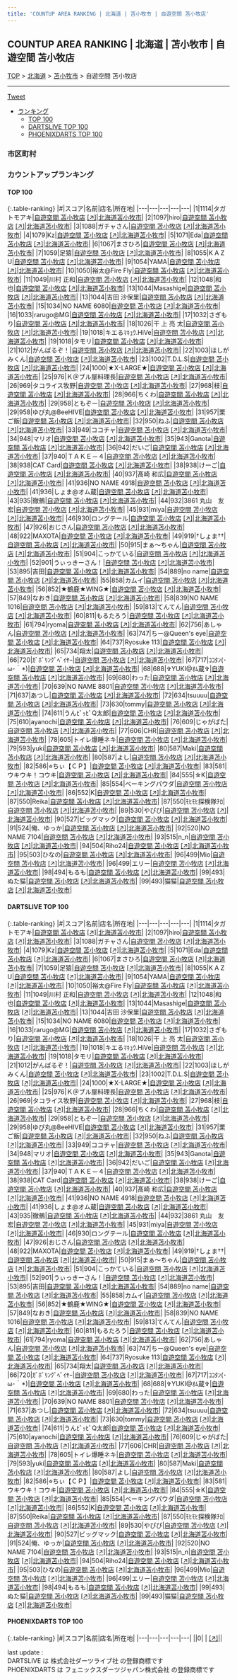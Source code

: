 ```yaml
---
title: 'COUNTUP AREA RANKING | 北海道 | 苫小牧市 | 自遊空間 苫小牧店'
---
```

## COUNTUP AREA RANKING | 北海道 | 苫小牧市 | 自遊空間 苫小牧店

[TOP](/darts/rank/) > [北海道](/darts/rank/北海道/) > [苫小牧市](/darts/rank/北海道/苫小牧市/) > 自遊空間 苫小牧店

___

<a href="https://twitter.com/share?ref_src=twsrc%5Etfw" data-text="COUNTUP AREA RANKING | 北海道苫小牧市自遊空間 苫小牧店" class="twitter-share-button" data-hashtags="DARTSLIVE,PHOENIXDARTS,darts,ダーツ" data-show-count="false">Tweet</a>

* [ランキング](#カウントアップランキング)
    * [TOP 100](#top-100)
    * [DARTSLIVE TOP 100](#dartslive-top-100)
    * [PHOENIXDARTS TOP 100](#phoenixdarts-top-100)

### 市区町村

<ul>

</ul>

### カウントアップランキング

#### TOP 100



{:.table-ranking}
|#|スコア|名前|店名|所在地|
|---|---|---|---|---|
|1|1114|<span class="rank-name-dl">タガトモアキ</span>|<a href="/darts/rank/shops/63d319dc2404821c58d385ea46352d8f.html">自遊空間 苫小牧店</a> <a href="https://search.dartslive.com/jp/shop/63d319dc2404821c58d385ea46352d8f">[↗]</a>|<a href="/darts/rank/北海道/苫小牧市">北海道苫小牧市</a>|
|2|1097|<span class="rank-name-dl">hiro</span>|<a href="/darts/rank/shops/63d319dc2404821c58d385ea46352d8f.html">自遊空間 苫小牧店</a> <a href="https://search.dartslive.com/jp/shop/63d319dc2404821c58d385ea46352d8f">[↗]</a>|<a href="/darts/rank/北海道/苫小牧市">北海道苫小牧市</a>|
|3|1088|<span class="rank-name-dl">ガチャさん</span>|<a href="/darts/rank/shops/63d319dc2404821c58d385ea46352d8f.html">自遊空間 苫小牧店</a> <a href="https://search.dartslive.com/jp/shop/63d319dc2404821c58d385ea46352d8f">[↗]</a>|<a href="/darts/rank/北海道/苫小牧市">北海道苫小牧市</a>|
|4|1079|<span class="rank-name-dl">Kz</span>|<a href="/darts/rank/shops/63d319dc2404821c58d385ea46352d8f.html">自遊空間 苫小牧店</a> <a href="https://search.dartslive.com/jp/shop/63d319dc2404821c58d385ea46352d8f">[↗]</a>|<a href="/darts/rank/北海道/苫小牧市">北海道苫小牧市</a>|
|5|1071|<span class="rank-name-dl">Eda</span>|<a href="/darts/rank/shops/63d319dc2404821c58d385ea46352d8f.html">自遊空間 苫小牧店</a> <a href="https://search.dartslive.com/jp/shop/63d319dc2404821c58d385ea46352d8f">[↗]</a>|<a href="/darts/rank/北海道/苫小牧市">北海道苫小牧市</a>|
|6|1067|<span class="rank-name-dl">まさひろ</span>|<a href="/darts/rank/shops/63d319dc2404821c58d385ea46352d8f.html">自遊空間 苫小牧店</a> <a href="https://search.dartslive.com/jp/shop/63d319dc2404821c58d385ea46352d8f">[↗]</a>|<a href="/darts/rank/北海道/苫小牧市">北海道苫小牧市</a>|
|7|1059|<span class="rank-name-dl">足猿</span>|<a href="/darts/rank/shops/63d319dc2404821c58d385ea46352d8f.html">自遊空間 苫小牧店</a> <a href="https://search.dartslive.com/jp/shop/63d319dc2404821c58d385ea46352d8f">[↗]</a>|<a href="/darts/rank/北海道/苫小牧市">北海道苫小牧市</a>|
|8|1055|<span class="rank-name-dl">K A Z U</span>|<a href="/darts/rank/shops/63d319dc2404821c58d385ea46352d8f.html">自遊空間 苫小牧店</a> <a href="https://search.dartslive.com/jp/shop/63d319dc2404821c58d385ea46352d8f">[↗]</a>|<a href="/darts/rank/北海道/苫小牧市">北海道苫小牧市</a>|
|9|1054|<span class="rank-name-dl">YAMA</span>|<a href="/darts/rank/shops/63d319dc2404821c58d385ea46352d8f.html">自遊空間 苫小牧店</a> <a href="https://search.dartslive.com/jp/shop/63d319dc2404821c58d385ea46352d8f">[↗]</a>|<a href="/darts/rank/北海道/苫小牧市">北海道苫小牧市</a>|
|10|1050|<span class="rank-name-dl">裕太@Fire Fly</span>|<a href="/darts/rank/shops/63d319dc2404821c58d385ea46352d8f.html">自遊空間 苫小牧店</a> <a href="https://search.dartslive.com/jp/shop/63d319dc2404821c58d385ea46352d8f">[↗]</a>|<a href="/darts/rank/北海道/苫小牧市">北海道苫小牧市</a>|
|11|1049|<span class="rank-name-dl">川村 正和</span>|<a href="/darts/rank/shops/63d319dc2404821c58d385ea46352d8f.html">自遊空間 苫小牧店</a> <a href="https://search.dartslive.com/jp/shop/63d319dc2404821c58d385ea46352d8f">[↗]</a>|<a href="/darts/rank/北海道/苫小牧市">北海道苫小牧市</a>|
|12|1048|<span class="rank-name-dl">和也</span>|<a href="/darts/rank/shops/63d319dc2404821c58d385ea46352d8f.html">自遊空間 苫小牧店</a> <a href="https://search.dartslive.com/jp/shop/63d319dc2404821c58d385ea46352d8f">[↗]</a>|<a href="/darts/rank/北海道/苫小牧市">北海道苫小牧市</a>|
|13|1044|<span class="rank-name-dl">Masashige</span>|<a href="/darts/rank/shops/63d319dc2404821c58d385ea46352d8f.html">自遊空間 苫小牧店</a> <a href="https://search.dartslive.com/jp/shop/63d319dc2404821c58d385ea46352d8f">[↗]</a>|<a href="/darts/rank/北海道/苫小牧市">北海道苫小牧市</a>|
|13|1044|<span class="rank-name-dl">吉田 沙保里</span>|<a href="/darts/rank/shops/63d319dc2404821c58d385ea46352d8f.html">自遊空間 苫小牧店</a> <a href="https://search.dartslive.com/jp/shop/63d319dc2404821c58d385ea46352d8f">[↗]</a>|<a href="/darts/rank/北海道/苫小牧市">北海道苫小牧市</a>|
|15|1034|<span class="rank-name-dl">NO NAME 6080</span>|<a href="/darts/rank/shops/63d319dc2404821c58d385ea46352d8f.html">自遊空間 苫小牧店</a> <a href="https://search.dartslive.com/jp/shop/63d319dc2404821c58d385ea46352d8f">[↗]</a>|<a href="/darts/rank/北海道/苫小牧市">北海道苫小牧市</a>|
|16|1033|<span class="rank-name-dl">rarugo@MG</span>|<a href="/darts/rank/shops/63d319dc2404821c58d385ea46352d8f.html">自遊空間 苫小牧店</a> <a href="https://search.dartslive.com/jp/shop/63d319dc2404821c58d385ea46352d8f">[↗]</a>|<a href="/darts/rank/北海道/苫小牧市">北海道苫小牧市</a>|
|17|1032|<span class="rank-name-dl">さぎもり</span>|<a href="/darts/rank/shops/63d319dc2404821c58d385ea46352d8f.html">自遊空間 苫小牧店</a> <a href="https://search.dartslive.com/jp/shop/63d319dc2404821c58d385ea46352d8f">[↗]</a>|<a href="/darts/rank/北海道/苫小牧市">北海道苫小牧市</a>|
|18|1026|<span class="rank-name-dl">干 上 亮 太</span>|<a href="/darts/rank/shops/63d319dc2404821c58d385ea46352d8f.html">自遊空間 苫小牧店</a> <a href="https://search.dartslive.com/jp/shop/63d319dc2404821c58d385ea46352d8f">[↗]</a>|<a href="/darts/rank/北海道/苫小牧市">北海道苫小牧市</a>|
|19|1018|<span class="rank-name-dl">キエるﾏｷｭｳ.HiVe</span>|<a href="/darts/rank/shops/63d319dc2404821c58d385ea46352d8f.html">自遊空間 苫小牧店</a> <a href="https://search.dartslive.com/jp/shop/63d319dc2404821c58d385ea46352d8f">[↗]</a>|<a href="/darts/rank/北海道/苫小牧市">北海道苫小牧市</a>|
|19|1018|<span class="rank-name-dl">タモリ</span>|<a href="/darts/rank/shops/63d319dc2404821c58d385ea46352d8f.html">自遊空間 苫小牧店</a> <a href="https://search.dartslive.com/jp/shop/63d319dc2404821c58d385ea46352d8f">[↗]</a>|<a href="/darts/rank/北海道/苫小牧市">北海道苫小牧市</a>|
|21|1012|<span class="rank-name-dl">がんばるぞ！</span>|<a href="/darts/rank/shops/63d319dc2404821c58d385ea46352d8f.html">自遊空間 苫小牧店</a> <a href="https://search.dartslive.com/jp/shop/63d319dc2404821c58d385ea46352d8f">[↗]</a>|<a href="/darts/rank/北海道/苫小牧市">北海道苫小牧市</a>|
|22|1003|<span class="rank-name-dl">ほしがみくん</span>|<a href="/darts/rank/shops/63d319dc2404821c58d385ea46352d8f.html">自遊空間 苫小牧店</a> <a href="https://search.dartslive.com/jp/shop/63d319dc2404821c58d385ea46352d8f">[↗]</a>|<a href="/darts/rank/北海道/苫小牧市">北海道苫小牧市</a>|
|23|1002|<span class="rank-name-dl">T.D.L.S</span>|<a href="/darts/rank/shops/63d319dc2404821c58d385ea46352d8f.html">自遊空間 苫小牧店</a> <a href="https://search.dartslive.com/jp/shop/63d319dc2404821c58d385ea46352d8f">[↗]</a>|<a href="/darts/rank/北海道/苫小牧市">北海道苫小牧市</a>|
|24|1000|<span class="rank-name-dl">★X-LARGE★</span>|<a href="/darts/rank/shops/63d319dc2404821c58d385ea46352d8f.html">自遊空間 苫小牧店</a> <a href="https://search.dartslive.com/jp/shop/63d319dc2404821c58d385ea46352d8f">[↗]</a>|<a href="/darts/rank/北海道/苫小牧市">北海道苫小牧市</a>|
|25|976|<span class="rank-name-dl">Ｋ＠ブル屋料理長</span>|<a href="/darts/rank/shops/63d319dc2404821c58d385ea46352d8f.html">自遊空間 苫小牧店</a> <a href="https://search.dartslive.com/jp/shop/63d319dc2404821c58d385ea46352d8f">[↗]</a>|<a href="/darts/rank/北海道/苫小牧市">北海道苫小牧市</a>|
|26|969|<span class="rank-name-dl">タコライス牧野</span>|<a href="/darts/rank/shops/63d319dc2404821c58d385ea46352d8f.html">自遊空間 苫小牧店</a> <a href="https://search.dartslive.com/jp/shop/63d319dc2404821c58d385ea46352d8f">[↗]</a>|<a href="/darts/rank/北海道/苫小牧市">北海道苫小牧市</a>|
|27|968|<span class="rank-name-dl">枝</span>|<a href="/darts/rank/shops/63d319dc2404821c58d385ea46352d8f.html">自遊空間 苫小牧店</a> <a href="https://search.dartslive.com/jp/shop/63d319dc2404821c58d385ea46352d8f">[↗]</a>|<a href="/darts/rank/北海道/苫小牧市">北海道苫小牧市</a>|
|28|966|<span class="rank-name-dl">ちくわ</span>|<a href="/darts/rank/shops/63d319dc2404821c58d385ea46352d8f.html">自遊空間 苫小牧店</a> <a href="https://search.dartslive.com/jp/shop/63d319dc2404821c58d385ea46352d8f">[↗]</a>|<a href="/darts/rank/北海道/苫小牧市">北海道苫小牧市</a>|
|29|958|<span class="rank-name-dl">ともぞー</span>|<a href="/darts/rank/shops/63d319dc2404821c58d385ea46352d8f.html">自遊空間 苫小牧店</a> <a href="https://search.dartslive.com/jp/shop/63d319dc2404821c58d385ea46352d8f">[↗]</a>|<a href="/darts/rank/北海道/苫小牧市">北海道苫小牧市</a>|
|29|958|<span class="rank-name-dl">ゆぴ丸@BeeHIVE</span>|<a href="/darts/rank/shops/63d319dc2404821c58d385ea46352d8f.html">自遊空間 苫小牧店</a> <a href="https://search.dartslive.com/jp/shop/63d319dc2404821c58d385ea46352d8f">[↗]</a>|<a href="/darts/rank/北海道/苫小牧市">北海道苫小牧市</a>|
|31|957|<span class="rank-name-dl">栗ご飯</span>|<a href="/darts/rank/shops/63d319dc2404821c58d385ea46352d8f.html">自遊空間 苫小牧店</a> <a href="https://search.dartslive.com/jp/shop/63d319dc2404821c58d385ea46352d8f">[↗]</a>|<a href="/darts/rank/北海道/苫小牧市">北海道苫小牧市</a>|
|32|950|<span class="rank-name-dl">ねふ</span>|<a href="/darts/rank/shops/63d319dc2404821c58d385ea46352d8f.html">自遊空間 苫小牧店</a> <a href="https://search.dartslive.com/jp/shop/63d319dc2404821c58d385ea46352d8f">[↗]</a>|<a href="/darts/rank/北海道/苫小牧市">北海道苫小牧市</a>|
|33|949|<span class="rank-name-dl">ココチャ</span>|<a href="/darts/rank/shops/63d319dc2404821c58d385ea46352d8f.html">自遊空間 苫小牧店</a> <a href="https://search.dartslive.com/jp/shop/63d319dc2404821c58d385ea46352d8f">[↗]</a>|<a href="/darts/rank/北海道/苫小牧市">北海道苫小牧市</a>|
|34|948|<span class="rank-name-dl">マリオ</span>|<a href="/darts/rank/shops/63d319dc2404821c58d385ea46352d8f.html">自遊空間 苫小牧店</a> <a href="https://search.dartslive.com/jp/shop/63d319dc2404821c58d385ea46352d8f">[↗]</a>|<a href="/darts/rank/北海道/苫小牧市">北海道苫小牧市</a>|
|35|943|<span class="rank-name-dl">Ganota</span>|<a href="/darts/rank/shops/63d319dc2404821c58d385ea46352d8f.html">自遊空間 苫小牧店</a> <a href="https://search.dartslive.com/jp/shop/63d319dc2404821c58d385ea46352d8f">[↗]</a>|<a href="/darts/rank/北海道/苫小牧市">北海道苫小牧市</a>|
|36|942|<span class="rank-name-dl">だいご</span>|<a href="/darts/rank/shops/63d319dc2404821c58d385ea46352d8f.html">自遊空間 苫小牧店</a> <a href="https://search.dartslive.com/jp/shop/63d319dc2404821c58d385ea46352d8f">[↗]</a>|<a href="/darts/rank/北海道/苫小牧市">北海道苫小牧市</a>|
|37|940|<span class="rank-name-dl">ＴＡＫＥ－４</span>|<a href="/darts/rank/shops/63d319dc2404821c58d385ea46352d8f.html">自遊空間 苫小牧店</a> <a href="https://search.dartslive.com/jp/shop/63d319dc2404821c58d385ea46352d8f">[↗]</a>|<a href="/darts/rank/北海道/苫小牧市">北海道苫小牧市</a>|
|38|938|<span class="rank-name-dl">CAT Card</span>|<a href="/darts/rank/shops/63d319dc2404821c58d385ea46352d8f.html">自遊空間 苫小牧店</a> <a href="https://search.dartslive.com/jp/shop/63d319dc2404821c58d385ea46352d8f">[↗]</a>|<a href="/darts/rank/北海道/苫小牧市">北海道苫小牧市</a>|
|38|938|<span class="rank-name-dl">けーご</span>|<a href="/darts/rank/shops/63d319dc2404821c58d385ea46352d8f.html">自遊空間 苫小牧店</a> <a href="https://search.dartslive.com/jp/shop/63d319dc2404821c58d385ea46352d8f">[↗]</a>|<a href="/darts/rank/北海道/苫小牧市">北海道苫小牧市</a>|
|40|937|<span class="rank-name-dl">髙崎 和広</span>|<a href="/darts/rank/shops/63d319dc2404821c58d385ea46352d8f.html">自遊空間 苫小牧店</a> <a href="https://search.dartslive.com/jp/shop/63d319dc2404821c58d385ea46352d8f">[↗]</a>|<a href="/darts/rank/北海道/苫小牧市">北海道苫小牧市</a>|
|41|936|<span class="rank-name-dl">NO NAME 4918</span>|<a href="/darts/rank/shops/63d319dc2404821c58d385ea46352d8f.html">自遊空間 苫小牧店</a> <a href="https://search.dartslive.com/jp/shop/63d319dc2404821c58d385ea46352d8f">[↗]</a>|<a href="/darts/rank/北海道/苫小牧市">北海道苫小牧市</a>|
|41|936|<span class="rank-name-dl">しょま@オム蔵</span>|<a href="/darts/rank/shops/63d319dc2404821c58d385ea46352d8f.html">自遊空間 苫小牧店</a> <a href="https://search.dartslive.com/jp/shop/63d319dc2404821c58d385ea46352d8f">[↗]</a>|<a href="/darts/rank/北海道/苫小牧市">北海道苫小牧市</a>|
|43|935|<span class="rank-name-dl">徹鵺</span>|<a href="/darts/rank/shops/63d319dc2404821c58d385ea46352d8f.html">自遊空間 苫小牧店</a> <a href="https://search.dartslive.com/jp/shop/63d319dc2404821c58d385ea46352d8f">[↗]</a>|<a href="/darts/rank/北海道/苫小牧市">北海道苫小牧市</a>|
|44|932|<span class="rank-name-dl">3861 丸山　友宏</span>|<a href="/darts/rank/shops/63d319dc2404821c58d385ea46352d8f.html">自遊空間 苫小牧店</a> <a href="https://search.dartslive.com/jp/shop/63d319dc2404821c58d385ea46352d8f">[↗]</a>|<a href="/darts/rank/北海道/苫小牧市">北海道苫小牧市</a>|
|45|931|<span class="rank-name-dl">miya</span>|<a href="/darts/rank/shops/63d319dc2404821c58d385ea46352d8f.html">自遊空間 苫小牧店</a> <a href="https://search.dartslive.com/jp/shop/63d319dc2404821c58d385ea46352d8f">[↗]</a>|<a href="/darts/rank/北海道/苫小牧市">北海道苫小牧市</a>|
|46|930|<span class="rank-name-dl">ロングテール</span>|<a href="/darts/rank/shops/63d319dc2404821c58d385ea46352d8f.html">自遊空間 苫小牧店</a> <a href="https://search.dartslive.com/jp/shop/63d319dc2404821c58d385ea46352d8f">[↗]</a>|<a href="/darts/rank/北海道/苫小牧市">北海道苫小牧市</a>|
|47|926|<span class="rank-name-dl">おじさん</span>|<a href="/darts/rank/shops/63d319dc2404821c58d385ea46352d8f.html">自遊空間 苫小牧店</a> <a href="https://search.dartslive.com/jp/shop/63d319dc2404821c58d385ea46352d8f">[↗]</a>|<a href="/darts/rank/北海道/苫小牧市">北海道苫小牧市</a>|
|48|922|<span class="rank-name-dl">MAXOTA</span>|<a href="/darts/rank/shops/63d319dc2404821c58d385ea46352d8f.html">自遊空間 苫小牧店</a> <a href="https://search.dartslive.com/jp/shop/63d319dc2404821c58d385ea46352d8f">[↗]</a>|<a href="/darts/rank/北海道/苫小牧市">北海道苫小牧市</a>|
|49|919|<span class="rank-name-dl">†しょま††</span>|<a href="/darts/rank/shops/63d319dc2404821c58d385ea46352d8f.html">自遊空間 苫小牧店</a> <a href="https://search.dartslive.com/jp/shop/63d319dc2404821c58d385ea46352d8f">[↗]</a>|<a href="/darts/rank/北海道/苫小牧市">北海道苫小牧市</a>|
|50|915|<span class="rank-name-dl">まぁ〜ちゃん</span>|<a href="/darts/rank/shops/63d319dc2404821c58d385ea46352d8f.html">自遊空間 苫小牧店</a> <a href="https://search.dartslive.com/jp/shop/63d319dc2404821c58d385ea46352d8f">[↗]</a>|<a href="/darts/rank/北海道/苫小牧市">北海道苫小牧市</a>|
|51|904|<span class="rank-name-dl">こっかている</span>|<a href="/darts/rank/shops/63d319dc2404821c58d385ea46352d8f.html">自遊空間 苫小牧店</a> <a href="https://search.dartslive.com/jp/shop/63d319dc2404821c58d385ea46352d8f">[↗]</a>|<a href="/darts/rank/北海道/苫小牧市">北海道苫小牧市</a>|
|52|901|<span class="rank-name-dl">うぃっきーさん！</span>|<a href="/darts/rank/shops/63d319dc2404821c58d385ea46352d8f.html">自遊空間 苫小牧店</a> <a href="https://search.dartslive.com/jp/shop/63d319dc2404821c58d385ea46352d8f">[↗]</a>|<a href="/darts/rank/北海道/苫小牧市">北海道苫小牧市</a>|
|53|895|<span class="rank-name-dl">吉田</span>|<a href="/darts/rank/shops/63d319dc2404821c58d385ea46352d8f.html">自遊空間 苫小牧店</a> <a href="https://search.dartslive.com/jp/shop/63d319dc2404821c58d385ea46352d8f">[↗]</a>|<a href="/darts/rank/北海道/苫小牧市">北海道苫小牧市</a>|
|54|889|<span class="rank-name-dl">no name</span>|<a href="/darts/rank/shops/63d319dc2404821c58d385ea46352d8f.html">自遊空間 苫小牧店</a> <a href="https://search.dartslive.com/jp/shop/63d319dc2404821c58d385ea46352d8f">[↗]</a>|<a href="/darts/rank/北海道/苫小牧市">北海道苫小牧市</a>|
|55|858|<span class="rank-name-dl">カムイ</span>|<a href="/darts/rank/shops/63d319dc2404821c58d385ea46352d8f.html">自遊空間 苫小牧店</a> <a href="https://search.dartslive.com/jp/shop/63d319dc2404821c58d385ea46352d8f">[↗]</a>|<a href="/darts/rank/北海道/苫小牧市">北海道苫小牧市</a>|
|56|852|<span class="rank-name-dl">★鶴鹿★WING★</span>|<a href="/darts/rank/shops/63d319dc2404821c58d385ea46352d8f.html">自遊空間 苫小牧店</a> <a href="https://search.dartslive.com/jp/shop/63d319dc2404821c58d385ea46352d8f">[↗]</a>|<a href="/darts/rank/北海道/苫小牧市">北海道苫小牧市</a>|
|57|849|<span class="rank-name-dl">なおき</span>|<a href="/darts/rank/shops/63d319dc2404821c58d385ea46352d8f.html">自遊空間 苫小牧店</a> <a href="https://search.dartslive.com/jp/shop/63d319dc2404821c58d385ea46352d8f">[↗]</a>|<a href="/darts/rank/北海道/苫小牧市">北海道苫小牧市</a>|
|58|839|<span class="rank-name-dl">NO NAME 1016</span>|<a href="/darts/rank/shops/63d319dc2404821c58d385ea46352d8f.html">自遊空間 苫小牧店</a> <a href="https://search.dartslive.com/jp/shop/63d319dc2404821c58d385ea46352d8f">[↗]</a>|<a href="/darts/rank/北海道/苫小牧市">北海道苫小牧市</a>|
|59|813|<span class="rank-name-dl">てんてん</span>|<a href="/darts/rank/shops/63d319dc2404821c58d385ea46352d8f.html">自遊空間 苫小牧店</a> <a href="https://search.dartslive.com/jp/shop/63d319dc2404821c58d385ea46352d8f">[↗]</a>|<a href="/darts/rank/北海道/苫小牧市">北海道苫小牧市</a>|
|60|811|<span class="rank-name-dl">もるたろう</span>|<a href="/darts/rank/shops/63d319dc2404821c58d385ea46352d8f.html">自遊空間 苫小牧店</a> <a href="https://search.dartslive.com/jp/shop/63d319dc2404821c58d385ea46352d8f">[↗]</a>|<a href="/darts/rank/北海道/苫小牧市">北海道苫小牧市</a>|
|61|794|<span class="rank-name-dl">ryoma</span>|<a href="/darts/rank/shops/63d319dc2404821c58d385ea46352d8f.html">自遊空間 苫小牧店</a> <a href="https://search.dartslive.com/jp/shop/63d319dc2404821c58d385ea46352d8f">[↗]</a>|<a href="/darts/rank/北海道/苫小牧市">北海道苫小牧市</a>|
|62|756|<span class="rank-name-dl">あしゃん</span>|<a href="/darts/rank/shops/63d319dc2404821c58d385ea46352d8f.html">自遊空間 苫小牧店</a> <a href="https://search.dartslive.com/jp/shop/63d319dc2404821c58d385ea46352d8f">[↗]</a>|<a href="/darts/rank/北海道/苫小牧市">北海道苫小牧市</a>|
|63|747|<span class="rank-name-dl">ちー@Queen&#x27;s eye</span>|<a href="/darts/rank/shops/63d319dc2404821c58d385ea46352d8f.html">自遊空間 苫小牧店</a> <a href="https://search.dartslive.com/jp/shop/63d319dc2404821c58d385ea46352d8f">[↗]</a>|<a href="/darts/rank/北海道/苫小牧市">北海道苫小牧市</a>|
|64|737|<span class="rank-name-dl">Ryosuke 113</span>|<a href="/darts/rank/shops/63d319dc2404821c58d385ea46352d8f.html">自遊空間 苫小牧店</a> <a href="https://search.dartslive.com/jp/shop/63d319dc2404821c58d385ea46352d8f">[↗]</a>|<a href="/darts/rank/北海道/苫小牧市">北海道苫小牧市</a>|
|65|734|<span class="rank-name-dl">翔太</span>|<a href="/darts/rank/shops/63d319dc2404821c58d385ea46352d8f.html">自遊空間 苫小牧店</a> <a href="https://search.dartslive.com/jp/shop/63d319dc2404821c58d385ea46352d8f">[↗]</a>|<a href="/darts/rank/北海道/苫小牧市">北海道苫小牧市</a>|
|66|720|<span class="rank-name-dl">ｶﾞﾎﾞﾘﾝｸﾞﾍﾞｲﾔｰ</span>|<a href="/darts/rank/shops/63d319dc2404821c58d385ea46352d8f.html">自遊空間 苫小牧店</a> <a href="https://search.dartslive.com/jp/shop/63d319dc2404821c58d385ea46352d8f">[↗]</a>|<a href="/darts/rank/北海道/苫小牧市">北海道苫小牧市</a>|
|67|717|<span class="rank-name-dl">ｺｺﾀﾝ(･ω･｀*)</span>|<a href="/darts/rank/shops/63d319dc2404821c58d385ea46352d8f.html">自遊空間 苫小牧店</a> <a href="https://search.dartslive.com/jp/shop/63d319dc2404821c58d385ea46352d8f">[↗]</a>|<a href="/darts/rank/北海道/苫小牧市">北海道苫小牧市</a>|
|68|688|<span class="rank-name-dl">✞YUKI@ｵﾑ蔵✞</span>|<a href="/darts/rank/shops/63d319dc2404821c58d385ea46352d8f.html">自遊空間 苫小牧店</a> <a href="https://search.dartslive.com/jp/shop/63d319dc2404821c58d385ea46352d8f">[↗]</a>|<a href="/darts/rank/北海道/苫小牧市">北海道苫小牧市</a>|
|69|680|<span class="rank-name-dl">わった</span>|<a href="/darts/rank/shops/63d319dc2404821c58d385ea46352d8f.html">自遊空間 苫小牧店</a> <a href="https://search.dartslive.com/jp/shop/63d319dc2404821c58d385ea46352d8f">[↗]</a>|<a href="/darts/rank/北海道/苫小牧市">北海道苫小牧市</a>|
|70|639|<span class="rank-name-dl">NO NAME 8801</span>|<a href="/darts/rank/shops/63d319dc2404821c58d385ea46352d8f.html">自遊空間 苫小牧店</a> <a href="https://search.dartslive.com/jp/shop/63d319dc2404821c58d385ea46352d8f">[↗]</a>|<a href="/darts/rank/北海道/苫小牧市">北海道苫小牧市</a>|
|71|637|<span class="rank-name-dl">あつし</span>|<a href="/darts/rank/shops/63d319dc2404821c58d385ea46352d8f.html">自遊空間 苫小牧店</a> <a href="https://search.dartslive.com/jp/shop/63d319dc2404821c58d385ea46352d8f">[↗]</a>|<a href="/darts/rank/北海道/苫小牧市">北海道苫小牧市</a>|
|72|634|<span class="rank-name-dl">tsuuuu</span>|<a href="/darts/rank/shops/63d319dc2404821c58d385ea46352d8f.html">自遊空間 苫小牧店</a> <a href="https://search.dartslive.com/jp/shop/63d319dc2404821c58d385ea46352d8f">[↗]</a>|<a href="/darts/rank/北海道/苫小牧市">北海道苫小牧市</a>|
|73|630|<span class="rank-name-dl">tommy</span>|<a href="/darts/rank/shops/63d319dc2404821c58d385ea46352d8f.html">自遊空間 苫小牧店</a> <a href="https://search.dartslive.com/jp/shop/63d319dc2404821c58d385ea46352d8f">[↗]</a>|<a href="/darts/rank/北海道/苫小牧市">北海道苫小牧市</a>|
|74|611|<span class="rank-name-dl">うんﾋﾟｯﾋﾟQ太郎</span>|<a href="/darts/rank/shops/63d319dc2404821c58d385ea46352d8f.html">自遊空間 苫小牧店</a> <a href="https://search.dartslive.com/jp/shop/63d319dc2404821c58d385ea46352d8f">[↗]</a>|<a href="/darts/rank/北海道/苫小牧市">北海道苫小牧市</a>|
|75|610|<span class="rank-name-dl">ayanochi</span>|<a href="/darts/rank/shops/63d319dc2404821c58d385ea46352d8f.html">自遊空間 苫小牧店</a> <a href="https://search.dartslive.com/jp/shop/63d319dc2404821c58d385ea46352d8f">[↗]</a>|<a href="/darts/rank/北海道/苫小牧市">北海道苫小牧市</a>|
|76|609|<span class="rank-name-dl">じゃがばた</span>|<a href="/darts/rank/shops/63d319dc2404821c58d385ea46352d8f.html">自遊空間 苫小牧店</a> <a href="https://search.dartslive.com/jp/shop/63d319dc2404821c58d385ea46352d8f">[↗]</a>|<a href="/darts/rank/北海道/苫小牧市">北海道苫小牧市</a>|
|77|606|<span class="rank-name-dl">CHR</span>|<a href="/darts/rank/shops/63d319dc2404821c58d385ea46352d8f.html">自遊空間 苫小牧店</a> <a href="https://search.dartslive.com/jp/shop/63d319dc2404821c58d385ea46352d8f">[↗]</a>|<a href="/darts/rank/北海道/苫小牧市">北海道苫小牧市</a>|
|78|605|<span class="rank-name-dl">トイレ爆睡ネキ</span>|<a href="/darts/rank/shops/63d319dc2404821c58d385ea46352d8f.html">自遊空間 苫小牧店</a> <a href="https://search.dartslive.com/jp/shop/63d319dc2404821c58d385ea46352d8f">[↗]</a>|<a href="/darts/rank/北海道/苫小牧市">北海道苫小牧市</a>|
|79|593|<span class="rank-name-dl">yuki</span>|<a href="/darts/rank/shops/63d319dc2404821c58d385ea46352d8f.html">自遊空間 苫小牧店</a> <a href="https://search.dartslive.com/jp/shop/63d319dc2404821c58d385ea46352d8f">[↗]</a>|<a href="/darts/rank/北海道/苫小牧市">北海道苫小牧市</a>|
|80|587|<span class="rank-name-dl">Maki</span>|<a href="/darts/rank/shops/63d319dc2404821c58d385ea46352d8f.html">自遊空間 苫小牧店</a> <a href="https://search.dartslive.com/jp/shop/63d319dc2404821c58d385ea46352d8f">[↗]</a>|<a href="/darts/rank/北海道/苫小牧市">北海道苫小牧市</a>|
|80|587|<span class="rank-name-dl">よし</span>|<a href="/darts/rank/shops/63d319dc2404821c58d385ea46352d8f.html">自遊空間 苫小牧店</a> <a href="https://search.dartslive.com/jp/shop/63d319dc2404821c58d385ea46352d8f">[↗]</a>|<a href="/darts/rank/北海道/苫小牧市">北海道苫小牧市</a>|
|82|586|<span class="rank-name-dl">⭐︎ちぃ【ＣＰ】</span>|<a href="/darts/rank/shops/63d319dc2404821c58d385ea46352d8f.html">自遊空間 苫小牧店</a> <a href="https://search.dartslive.com/jp/shop/63d319dc2404821c58d385ea46352d8f">[↗]</a>|<a href="/darts/rank/北海道/苫小牧市">北海道苫小牧市</a>|
|83|581|<span class="rank-name-dl">ウキウキ！コウキ</span>|<a href="/darts/rank/shops/63d319dc2404821c58d385ea46352d8f.html">自遊空間 苫小牧店</a> <a href="https://search.dartslive.com/jp/shop/63d319dc2404821c58d385ea46352d8f">[↗]</a>|<a href="/darts/rank/北海道/苫小牧市">北海道苫小牧市</a>|
|84|555|<span class="rank-name-dl">☆K</span>|<a href="/darts/rank/shops/63d319dc2404821c58d385ea46352d8f.html">自遊空間 苫小牧店</a> <a href="https://search.dartslive.com/jp/shop/63d319dc2404821c58d385ea46352d8f">[↗]</a>|<a href="/darts/rank/北海道/苫小牧市">北海道苫小牧市</a>|
|85|554|<span class="rank-name-dl">べーキングパウダ</span>|<a href="/darts/rank/shops/63d319dc2404821c58d385ea46352d8f.html">自遊空間 苫小牧店</a> <a href="https://search.dartslive.com/jp/shop/63d319dc2404821c58d385ea46352d8f">[↗]</a>|<a href="/darts/rank/北海道/苫小牧市">北海道苫小牧市</a>|
|86|552|<span class="rank-name-dl">K</span>|<a href="/darts/rank/shops/63d319dc2404821c58d385ea46352d8f.html">自遊空間 苫小牧店</a> <a href="https://search.dartslive.com/jp/shop/63d319dc2404821c58d385ea46352d8f">[↗]</a>|<a href="/darts/rank/北海道/苫小牧市">北海道苫小牧市</a>|
|87|550|<span class="rank-name-dl">Reika</span>|<a href="/darts/rank/shops/63d319dc2404821c58d385ea46352d8f.html">自遊空間 苫小牧店</a> <a href="https://search.dartslive.com/jp/shop/63d319dc2404821c58d385ea46352d8f">[↗]</a>|<a href="/darts/rank/北海道/苫小牧市">北海道苫小牧市</a>|
|87|550|<span class="rank-name-dl">ﾓﾋﾓﾋ探検隊ﾁﾛ</span>|<a href="/darts/rank/shops/63d319dc2404821c58d385ea46352d8f.html">自遊空間 苫小牧店</a> <a href="https://search.dartslive.com/jp/shop/63d319dc2404821c58d385ea46352d8f">[↗]</a>|<a href="/darts/rank/北海道/苫小牧市">北海道苫小牧市</a>|
|89|530|<span class="rank-name-dl">やぴぴ</span>|<a href="/darts/rank/shops/63d319dc2404821c58d385ea46352d8f.html">自遊空間 苫小牧店</a> <a href="https://search.dartslive.com/jp/shop/63d319dc2404821c58d385ea46352d8f">[↗]</a>|<a href="/darts/rank/北海道/苫小牧市">北海道苫小牧市</a>|
|90|527|<span class="rank-name-dl">ビッグマック</span>|<a href="/darts/rank/shops/63d319dc2404821c58d385ea46352d8f.html">自遊空間 苫小牧店</a> <a href="https://search.dartslive.com/jp/shop/63d319dc2404821c58d385ea46352d8f">[↗]</a>|<a href="/darts/rank/北海道/苫小牧市">北海道苫小牧市</a>|
|91|524|<span class="rank-name-dl">俺、ゆっか</span>|<a href="/darts/rank/shops/63d319dc2404821c58d385ea46352d8f.html">自遊空間 苫小牧店</a> <a href="https://search.dartslive.com/jp/shop/63d319dc2404821c58d385ea46352d8f">[↗]</a>|<a href="/darts/rank/北海道/苫小牧市">北海道苫小牧市</a>|
|92|520|<span class="rank-name-dl">NO NAME 7104</span>|<a href="/darts/rank/shops/63d319dc2404821c58d385ea46352d8f.html">自遊空間 苫小牧店</a> <a href="https://search.dartslive.com/jp/shop/63d319dc2404821c58d385ea46352d8f">[↗]</a>|<a href="/darts/rank/北海道/苫小牧市">北海道苫小牧市</a>|
|93|515|<span class="rank-name-dl">n_n</span>|<a href="/darts/rank/shops/63d319dc2404821c58d385ea46352d8f.html">自遊空間 苫小牧店</a> <a href="https://search.dartslive.com/jp/shop/63d319dc2404821c58d385ea46352d8f">[↗]</a>|<a href="/darts/rank/北海道/苫小牧市">北海道苫小牧市</a>|
|94|504|<span class="rank-name-dl">Riho24</span>|<a href="/darts/rank/shops/63d319dc2404821c58d385ea46352d8f.html">自遊空間 苫小牧店</a> <a href="https://search.dartslive.com/jp/shop/63d319dc2404821c58d385ea46352d8f">[↗]</a>|<a href="/darts/rank/北海道/苫小牧市">北海道苫小牧市</a>|
|95|503|<span class="rank-name-dl">ひなの</span>|<a href="/darts/rank/shops/63d319dc2404821c58d385ea46352d8f.html">自遊空間 苫小牧店</a> <a href="https://search.dartslive.com/jp/shop/63d319dc2404821c58d385ea46352d8f">[↗]</a>|<a href="/darts/rank/北海道/苫小牧市">北海道苫小牧市</a>|
|96|499|<span class="rank-name-dl">Mio</span>|<a href="/darts/rank/shops/63d319dc2404821c58d385ea46352d8f.html">自遊空間 苫小牧店</a> <a href="https://search.dartslive.com/jp/shop/63d319dc2404821c58d385ea46352d8f">[↗]</a>|<a href="/darts/rank/北海道/苫小牧市">北海道苫小牧市</a>|
|96|499|<span class="rank-name-dl">エリー</span>|<a href="/darts/rank/shops/63d319dc2404821c58d385ea46352d8f.html">自遊空間 苫小牧店</a> <a href="https://search.dartslive.com/jp/shop/63d319dc2404821c58d385ea46352d8f">[↗]</a>|<a href="/darts/rank/北海道/苫小牧市">北海道苫小牧市</a>|
|98|494|<span class="rank-name-dl">もるも</span>|<a href="/darts/rank/shops/63d319dc2404821c58d385ea46352d8f.html">自遊空間 苫小牧店</a> <a href="https://search.dartslive.com/jp/shop/63d319dc2404821c58d385ea46352d8f">[↗]</a>|<a href="/darts/rank/北海道/苫小牧市">北海道苫小牧市</a>|
|99|493|<span class="rank-name-dl">ぬた猫</span>|<a href="/darts/rank/shops/63d319dc2404821c58d385ea46352d8f.html">自遊空間 苫小牧店</a> <a href="https://search.dartslive.com/jp/shop/63d319dc2404821c58d385ea46352d8f">[↗]</a>|<a href="/darts/rank/北海道/苫小牧市">北海道苫小牧市</a>|
|99|493|<span class="rank-name-dl">猫猫</span>|<a href="/darts/rank/shops/63d319dc2404821c58d385ea46352d8f.html">自遊空間 苫小牧店</a> <a href="https://search.dartslive.com/jp/shop/63d319dc2404821c58d385ea46352d8f">[↗]</a>|<a href="/darts/rank/北海道/苫小牧市">北海道苫小牧市</a>|


#### DARTSLIVE TOP 100



{:.table-ranking}
|#|スコア|名前|店名|所在地|
|---|---|---|---|---|
|1|1114|<span class="rank-name-dl">タガトモアキ</span>|<a href="/darts/rank/shops/63d319dc2404821c58d385ea46352d8f.html">自遊空間 苫小牧店</a> <a href="https://search.dartslive.com/jp/shop/63d319dc2404821c58d385ea46352d8f">[↗]</a>|<a href="/darts/rank/北海道/苫小牧市">北海道苫小牧市</a>|
|2|1097|<span class="rank-name-dl">hiro</span>|<a href="/darts/rank/shops/63d319dc2404821c58d385ea46352d8f.html">自遊空間 苫小牧店</a> <a href="https://search.dartslive.com/jp/shop/63d319dc2404821c58d385ea46352d8f">[↗]</a>|<a href="/darts/rank/北海道/苫小牧市">北海道苫小牧市</a>|
|3|1088|<span class="rank-name-dl">ガチャさん</span>|<a href="/darts/rank/shops/63d319dc2404821c58d385ea46352d8f.html">自遊空間 苫小牧店</a> <a href="https://search.dartslive.com/jp/shop/63d319dc2404821c58d385ea46352d8f">[↗]</a>|<a href="/darts/rank/北海道/苫小牧市">北海道苫小牧市</a>|
|4|1079|<span class="rank-name-dl">Kz</span>|<a href="/darts/rank/shops/63d319dc2404821c58d385ea46352d8f.html">自遊空間 苫小牧店</a> <a href="https://search.dartslive.com/jp/shop/63d319dc2404821c58d385ea46352d8f">[↗]</a>|<a href="/darts/rank/北海道/苫小牧市">北海道苫小牧市</a>|
|5|1071|<span class="rank-name-dl">Eda</span>|<a href="/darts/rank/shops/63d319dc2404821c58d385ea46352d8f.html">自遊空間 苫小牧店</a> <a href="https://search.dartslive.com/jp/shop/63d319dc2404821c58d385ea46352d8f">[↗]</a>|<a href="/darts/rank/北海道/苫小牧市">北海道苫小牧市</a>|
|6|1067|<span class="rank-name-dl">まさひろ</span>|<a href="/darts/rank/shops/63d319dc2404821c58d385ea46352d8f.html">自遊空間 苫小牧店</a> <a href="https://search.dartslive.com/jp/shop/63d319dc2404821c58d385ea46352d8f">[↗]</a>|<a href="/darts/rank/北海道/苫小牧市">北海道苫小牧市</a>|
|7|1059|<span class="rank-name-dl">足猿</span>|<a href="/darts/rank/shops/63d319dc2404821c58d385ea46352d8f.html">自遊空間 苫小牧店</a> <a href="https://search.dartslive.com/jp/shop/63d319dc2404821c58d385ea46352d8f">[↗]</a>|<a href="/darts/rank/北海道/苫小牧市">北海道苫小牧市</a>|
|8|1055|<span class="rank-name-dl">K A Z U</span>|<a href="/darts/rank/shops/63d319dc2404821c58d385ea46352d8f.html">自遊空間 苫小牧店</a> <a href="https://search.dartslive.com/jp/shop/63d319dc2404821c58d385ea46352d8f">[↗]</a>|<a href="/darts/rank/北海道/苫小牧市">北海道苫小牧市</a>|
|9|1054|<span class="rank-name-dl">YAMA</span>|<a href="/darts/rank/shops/63d319dc2404821c58d385ea46352d8f.html">自遊空間 苫小牧店</a> <a href="https://search.dartslive.com/jp/shop/63d319dc2404821c58d385ea46352d8f">[↗]</a>|<a href="/darts/rank/北海道/苫小牧市">北海道苫小牧市</a>|
|10|1050|<span class="rank-name-dl">裕太@Fire Fly</span>|<a href="/darts/rank/shops/63d319dc2404821c58d385ea46352d8f.html">自遊空間 苫小牧店</a> <a href="https://search.dartslive.com/jp/shop/63d319dc2404821c58d385ea46352d8f">[↗]</a>|<a href="/darts/rank/北海道/苫小牧市">北海道苫小牧市</a>|
|11|1049|<span class="rank-name-dl">川村 正和</span>|<a href="/darts/rank/shops/63d319dc2404821c58d385ea46352d8f.html">自遊空間 苫小牧店</a> <a href="https://search.dartslive.com/jp/shop/63d319dc2404821c58d385ea46352d8f">[↗]</a>|<a href="/darts/rank/北海道/苫小牧市">北海道苫小牧市</a>|
|12|1048|<span class="rank-name-dl">和也</span>|<a href="/darts/rank/shops/63d319dc2404821c58d385ea46352d8f.html">自遊空間 苫小牧店</a> <a href="https://search.dartslive.com/jp/shop/63d319dc2404821c58d385ea46352d8f">[↗]</a>|<a href="/darts/rank/北海道/苫小牧市">北海道苫小牧市</a>|
|13|1044|<span class="rank-name-dl">Masashige</span>|<a href="/darts/rank/shops/63d319dc2404821c58d385ea46352d8f.html">自遊空間 苫小牧店</a> <a href="https://search.dartslive.com/jp/shop/63d319dc2404821c58d385ea46352d8f">[↗]</a>|<a href="/darts/rank/北海道/苫小牧市">北海道苫小牧市</a>|
|13|1044|<span class="rank-name-dl">吉田 沙保里</span>|<a href="/darts/rank/shops/63d319dc2404821c58d385ea46352d8f.html">自遊空間 苫小牧店</a> <a href="https://search.dartslive.com/jp/shop/63d319dc2404821c58d385ea46352d8f">[↗]</a>|<a href="/darts/rank/北海道/苫小牧市">北海道苫小牧市</a>|
|15|1034|<span class="rank-name-dl">NO NAME 6080</span>|<a href="/darts/rank/shops/63d319dc2404821c58d385ea46352d8f.html">自遊空間 苫小牧店</a> <a href="https://search.dartslive.com/jp/shop/63d319dc2404821c58d385ea46352d8f">[↗]</a>|<a href="/darts/rank/北海道/苫小牧市">北海道苫小牧市</a>|
|16|1033|<span class="rank-name-dl">rarugo@MG</span>|<a href="/darts/rank/shops/63d319dc2404821c58d385ea46352d8f.html">自遊空間 苫小牧店</a> <a href="https://search.dartslive.com/jp/shop/63d319dc2404821c58d385ea46352d8f">[↗]</a>|<a href="/darts/rank/北海道/苫小牧市">北海道苫小牧市</a>|
|17|1032|<span class="rank-name-dl">さぎもり</span>|<a href="/darts/rank/shops/63d319dc2404821c58d385ea46352d8f.html">自遊空間 苫小牧店</a> <a href="https://search.dartslive.com/jp/shop/63d319dc2404821c58d385ea46352d8f">[↗]</a>|<a href="/darts/rank/北海道/苫小牧市">北海道苫小牧市</a>|
|18|1026|<span class="rank-name-dl">干 上 亮 太</span>|<a href="/darts/rank/shops/63d319dc2404821c58d385ea46352d8f.html">自遊空間 苫小牧店</a> <a href="https://search.dartslive.com/jp/shop/63d319dc2404821c58d385ea46352d8f">[↗]</a>|<a href="/darts/rank/北海道/苫小牧市">北海道苫小牧市</a>|
|19|1018|<span class="rank-name-dl">キエるﾏｷｭｳ.HiVe</span>|<a href="/darts/rank/shops/63d319dc2404821c58d385ea46352d8f.html">自遊空間 苫小牧店</a> <a href="https://search.dartslive.com/jp/shop/63d319dc2404821c58d385ea46352d8f">[↗]</a>|<a href="/darts/rank/北海道/苫小牧市">北海道苫小牧市</a>|
|19|1018|<span class="rank-name-dl">タモリ</span>|<a href="/darts/rank/shops/63d319dc2404821c58d385ea46352d8f.html">自遊空間 苫小牧店</a> <a href="https://search.dartslive.com/jp/shop/63d319dc2404821c58d385ea46352d8f">[↗]</a>|<a href="/darts/rank/北海道/苫小牧市">北海道苫小牧市</a>|
|21|1012|<span class="rank-name-dl">がんばるぞ！</span>|<a href="/darts/rank/shops/63d319dc2404821c58d385ea46352d8f.html">自遊空間 苫小牧店</a> <a href="https://search.dartslive.com/jp/shop/63d319dc2404821c58d385ea46352d8f">[↗]</a>|<a href="/darts/rank/北海道/苫小牧市">北海道苫小牧市</a>|
|22|1003|<span class="rank-name-dl">ほしがみくん</span>|<a href="/darts/rank/shops/63d319dc2404821c58d385ea46352d8f.html">自遊空間 苫小牧店</a> <a href="https://search.dartslive.com/jp/shop/63d319dc2404821c58d385ea46352d8f">[↗]</a>|<a href="/darts/rank/北海道/苫小牧市">北海道苫小牧市</a>|
|23|1002|<span class="rank-name-dl">T.D.L.S</span>|<a href="/darts/rank/shops/63d319dc2404821c58d385ea46352d8f.html">自遊空間 苫小牧店</a> <a href="https://search.dartslive.com/jp/shop/63d319dc2404821c58d385ea46352d8f">[↗]</a>|<a href="/darts/rank/北海道/苫小牧市">北海道苫小牧市</a>|
|24|1000|<span class="rank-name-dl">★X-LARGE★</span>|<a href="/darts/rank/shops/63d319dc2404821c58d385ea46352d8f.html">自遊空間 苫小牧店</a> <a href="https://search.dartslive.com/jp/shop/63d319dc2404821c58d385ea46352d8f">[↗]</a>|<a href="/darts/rank/北海道/苫小牧市">北海道苫小牧市</a>|
|25|976|<span class="rank-name-dl">Ｋ＠ブル屋料理長</span>|<a href="/darts/rank/shops/63d319dc2404821c58d385ea46352d8f.html">自遊空間 苫小牧店</a> <a href="https://search.dartslive.com/jp/shop/63d319dc2404821c58d385ea46352d8f">[↗]</a>|<a href="/darts/rank/北海道/苫小牧市">北海道苫小牧市</a>|
|26|969|<span class="rank-name-dl">タコライス牧野</span>|<a href="/darts/rank/shops/63d319dc2404821c58d385ea46352d8f.html">自遊空間 苫小牧店</a> <a href="https://search.dartslive.com/jp/shop/63d319dc2404821c58d385ea46352d8f">[↗]</a>|<a href="/darts/rank/北海道/苫小牧市">北海道苫小牧市</a>|
|27|968|<span class="rank-name-dl">枝</span>|<a href="/darts/rank/shops/63d319dc2404821c58d385ea46352d8f.html">自遊空間 苫小牧店</a> <a href="https://search.dartslive.com/jp/shop/63d319dc2404821c58d385ea46352d8f">[↗]</a>|<a href="/darts/rank/北海道/苫小牧市">北海道苫小牧市</a>|
|28|966|<span class="rank-name-dl">ちくわ</span>|<a href="/darts/rank/shops/63d319dc2404821c58d385ea46352d8f.html">自遊空間 苫小牧店</a> <a href="https://search.dartslive.com/jp/shop/63d319dc2404821c58d385ea46352d8f">[↗]</a>|<a href="/darts/rank/北海道/苫小牧市">北海道苫小牧市</a>|
|29|958|<span class="rank-name-dl">ともぞー</span>|<a href="/darts/rank/shops/63d319dc2404821c58d385ea46352d8f.html">自遊空間 苫小牧店</a> <a href="https://search.dartslive.com/jp/shop/63d319dc2404821c58d385ea46352d8f">[↗]</a>|<a href="/darts/rank/北海道/苫小牧市">北海道苫小牧市</a>|
|29|958|<span class="rank-name-dl">ゆぴ丸@BeeHIVE</span>|<a href="/darts/rank/shops/63d319dc2404821c58d385ea46352d8f.html">自遊空間 苫小牧店</a> <a href="https://search.dartslive.com/jp/shop/63d319dc2404821c58d385ea46352d8f">[↗]</a>|<a href="/darts/rank/北海道/苫小牧市">北海道苫小牧市</a>|
|31|957|<span class="rank-name-dl">栗ご飯</span>|<a href="/darts/rank/shops/63d319dc2404821c58d385ea46352d8f.html">自遊空間 苫小牧店</a> <a href="https://search.dartslive.com/jp/shop/63d319dc2404821c58d385ea46352d8f">[↗]</a>|<a href="/darts/rank/北海道/苫小牧市">北海道苫小牧市</a>|
|32|950|<span class="rank-name-dl">ねふ</span>|<a href="/darts/rank/shops/63d319dc2404821c58d385ea46352d8f.html">自遊空間 苫小牧店</a> <a href="https://search.dartslive.com/jp/shop/63d319dc2404821c58d385ea46352d8f">[↗]</a>|<a href="/darts/rank/北海道/苫小牧市">北海道苫小牧市</a>|
|33|949|<span class="rank-name-dl">ココチャ</span>|<a href="/darts/rank/shops/63d319dc2404821c58d385ea46352d8f.html">自遊空間 苫小牧店</a> <a href="https://search.dartslive.com/jp/shop/63d319dc2404821c58d385ea46352d8f">[↗]</a>|<a href="/darts/rank/北海道/苫小牧市">北海道苫小牧市</a>|
|34|948|<span class="rank-name-dl">マリオ</span>|<a href="/darts/rank/shops/63d319dc2404821c58d385ea46352d8f.html">自遊空間 苫小牧店</a> <a href="https://search.dartslive.com/jp/shop/63d319dc2404821c58d385ea46352d8f">[↗]</a>|<a href="/darts/rank/北海道/苫小牧市">北海道苫小牧市</a>|
|35|943|<span class="rank-name-dl">Ganota</span>|<a href="/darts/rank/shops/63d319dc2404821c58d385ea46352d8f.html">自遊空間 苫小牧店</a> <a href="https://search.dartslive.com/jp/shop/63d319dc2404821c58d385ea46352d8f">[↗]</a>|<a href="/darts/rank/北海道/苫小牧市">北海道苫小牧市</a>|
|36|942|<span class="rank-name-dl">だいご</span>|<a href="/darts/rank/shops/63d319dc2404821c58d385ea46352d8f.html">自遊空間 苫小牧店</a> <a href="https://search.dartslive.com/jp/shop/63d319dc2404821c58d385ea46352d8f">[↗]</a>|<a href="/darts/rank/北海道/苫小牧市">北海道苫小牧市</a>|
|37|940|<span class="rank-name-dl">ＴＡＫＥ－４</span>|<a href="/darts/rank/shops/63d319dc2404821c58d385ea46352d8f.html">自遊空間 苫小牧店</a> <a href="https://search.dartslive.com/jp/shop/63d319dc2404821c58d385ea46352d8f">[↗]</a>|<a href="/darts/rank/北海道/苫小牧市">北海道苫小牧市</a>|
|38|938|<span class="rank-name-dl">CAT Card</span>|<a href="/darts/rank/shops/63d319dc2404821c58d385ea46352d8f.html">自遊空間 苫小牧店</a> <a href="https://search.dartslive.com/jp/shop/63d319dc2404821c58d385ea46352d8f">[↗]</a>|<a href="/darts/rank/北海道/苫小牧市">北海道苫小牧市</a>|
|38|938|<span class="rank-name-dl">けーご</span>|<a href="/darts/rank/shops/63d319dc2404821c58d385ea46352d8f.html">自遊空間 苫小牧店</a> <a href="https://search.dartslive.com/jp/shop/63d319dc2404821c58d385ea46352d8f">[↗]</a>|<a href="/darts/rank/北海道/苫小牧市">北海道苫小牧市</a>|
|40|937|<span class="rank-name-dl">髙崎 和広</span>|<a href="/darts/rank/shops/63d319dc2404821c58d385ea46352d8f.html">自遊空間 苫小牧店</a> <a href="https://search.dartslive.com/jp/shop/63d319dc2404821c58d385ea46352d8f">[↗]</a>|<a href="/darts/rank/北海道/苫小牧市">北海道苫小牧市</a>|
|41|936|<span class="rank-name-dl">NO NAME 4918</span>|<a href="/darts/rank/shops/63d319dc2404821c58d385ea46352d8f.html">自遊空間 苫小牧店</a> <a href="https://search.dartslive.com/jp/shop/63d319dc2404821c58d385ea46352d8f">[↗]</a>|<a href="/darts/rank/北海道/苫小牧市">北海道苫小牧市</a>|
|41|936|<span class="rank-name-dl">しょま@オム蔵</span>|<a href="/darts/rank/shops/63d319dc2404821c58d385ea46352d8f.html">自遊空間 苫小牧店</a> <a href="https://search.dartslive.com/jp/shop/63d319dc2404821c58d385ea46352d8f">[↗]</a>|<a href="/darts/rank/北海道/苫小牧市">北海道苫小牧市</a>|
|43|935|<span class="rank-name-dl">徹鵺</span>|<a href="/darts/rank/shops/63d319dc2404821c58d385ea46352d8f.html">自遊空間 苫小牧店</a> <a href="https://search.dartslive.com/jp/shop/63d319dc2404821c58d385ea46352d8f">[↗]</a>|<a href="/darts/rank/北海道/苫小牧市">北海道苫小牧市</a>|
|44|932|<span class="rank-name-dl">3861 丸山　友宏</span>|<a href="/darts/rank/shops/63d319dc2404821c58d385ea46352d8f.html">自遊空間 苫小牧店</a> <a href="https://search.dartslive.com/jp/shop/63d319dc2404821c58d385ea46352d8f">[↗]</a>|<a href="/darts/rank/北海道/苫小牧市">北海道苫小牧市</a>|
|45|931|<span class="rank-name-dl">miya</span>|<a href="/darts/rank/shops/63d319dc2404821c58d385ea46352d8f.html">自遊空間 苫小牧店</a> <a href="https://search.dartslive.com/jp/shop/63d319dc2404821c58d385ea46352d8f">[↗]</a>|<a href="/darts/rank/北海道/苫小牧市">北海道苫小牧市</a>|
|46|930|<span class="rank-name-dl">ロングテール</span>|<a href="/darts/rank/shops/63d319dc2404821c58d385ea46352d8f.html">自遊空間 苫小牧店</a> <a href="https://search.dartslive.com/jp/shop/63d319dc2404821c58d385ea46352d8f">[↗]</a>|<a href="/darts/rank/北海道/苫小牧市">北海道苫小牧市</a>|
|47|926|<span class="rank-name-dl">おじさん</span>|<a href="/darts/rank/shops/63d319dc2404821c58d385ea46352d8f.html">自遊空間 苫小牧店</a> <a href="https://search.dartslive.com/jp/shop/63d319dc2404821c58d385ea46352d8f">[↗]</a>|<a href="/darts/rank/北海道/苫小牧市">北海道苫小牧市</a>|
|48|922|<span class="rank-name-dl">MAXOTA</span>|<a href="/darts/rank/shops/63d319dc2404821c58d385ea46352d8f.html">自遊空間 苫小牧店</a> <a href="https://search.dartslive.com/jp/shop/63d319dc2404821c58d385ea46352d8f">[↗]</a>|<a href="/darts/rank/北海道/苫小牧市">北海道苫小牧市</a>|
|49|919|<span class="rank-name-dl">†しょま††</span>|<a href="/darts/rank/shops/63d319dc2404821c58d385ea46352d8f.html">自遊空間 苫小牧店</a> <a href="https://search.dartslive.com/jp/shop/63d319dc2404821c58d385ea46352d8f">[↗]</a>|<a href="/darts/rank/北海道/苫小牧市">北海道苫小牧市</a>|
|50|915|<span class="rank-name-dl">まぁ〜ちゃん</span>|<a href="/darts/rank/shops/63d319dc2404821c58d385ea46352d8f.html">自遊空間 苫小牧店</a> <a href="https://search.dartslive.com/jp/shop/63d319dc2404821c58d385ea46352d8f">[↗]</a>|<a href="/darts/rank/北海道/苫小牧市">北海道苫小牧市</a>|
|51|904|<span class="rank-name-dl">こっかている</span>|<a href="/darts/rank/shops/63d319dc2404821c58d385ea46352d8f.html">自遊空間 苫小牧店</a> <a href="https://search.dartslive.com/jp/shop/63d319dc2404821c58d385ea46352d8f">[↗]</a>|<a href="/darts/rank/北海道/苫小牧市">北海道苫小牧市</a>|
|52|901|<span class="rank-name-dl">うぃっきーさん！</span>|<a href="/darts/rank/shops/63d319dc2404821c58d385ea46352d8f.html">自遊空間 苫小牧店</a> <a href="https://search.dartslive.com/jp/shop/63d319dc2404821c58d385ea46352d8f">[↗]</a>|<a href="/darts/rank/北海道/苫小牧市">北海道苫小牧市</a>|
|53|895|<span class="rank-name-dl">吉田</span>|<a href="/darts/rank/shops/63d319dc2404821c58d385ea46352d8f.html">自遊空間 苫小牧店</a> <a href="https://search.dartslive.com/jp/shop/63d319dc2404821c58d385ea46352d8f">[↗]</a>|<a href="/darts/rank/北海道/苫小牧市">北海道苫小牧市</a>|
|54|889|<span class="rank-name-dl">no name</span>|<a href="/darts/rank/shops/63d319dc2404821c58d385ea46352d8f.html">自遊空間 苫小牧店</a> <a href="https://search.dartslive.com/jp/shop/63d319dc2404821c58d385ea46352d8f">[↗]</a>|<a href="/darts/rank/北海道/苫小牧市">北海道苫小牧市</a>|
|55|858|<span class="rank-name-dl">カムイ</span>|<a href="/darts/rank/shops/63d319dc2404821c58d385ea46352d8f.html">自遊空間 苫小牧店</a> <a href="https://search.dartslive.com/jp/shop/63d319dc2404821c58d385ea46352d8f">[↗]</a>|<a href="/darts/rank/北海道/苫小牧市">北海道苫小牧市</a>|
|56|852|<span class="rank-name-dl">★鶴鹿★WING★</span>|<a href="/darts/rank/shops/63d319dc2404821c58d385ea46352d8f.html">自遊空間 苫小牧店</a> <a href="https://search.dartslive.com/jp/shop/63d319dc2404821c58d385ea46352d8f">[↗]</a>|<a href="/darts/rank/北海道/苫小牧市">北海道苫小牧市</a>|
|57|849|<span class="rank-name-dl">なおき</span>|<a href="/darts/rank/shops/63d319dc2404821c58d385ea46352d8f.html">自遊空間 苫小牧店</a> <a href="https://search.dartslive.com/jp/shop/63d319dc2404821c58d385ea46352d8f">[↗]</a>|<a href="/darts/rank/北海道/苫小牧市">北海道苫小牧市</a>|
|58|839|<span class="rank-name-dl">NO NAME 1016</span>|<a href="/darts/rank/shops/63d319dc2404821c58d385ea46352d8f.html">自遊空間 苫小牧店</a> <a href="https://search.dartslive.com/jp/shop/63d319dc2404821c58d385ea46352d8f">[↗]</a>|<a href="/darts/rank/北海道/苫小牧市">北海道苫小牧市</a>|
|59|813|<span class="rank-name-dl">てんてん</span>|<a href="/darts/rank/shops/63d319dc2404821c58d385ea46352d8f.html">自遊空間 苫小牧店</a> <a href="https://search.dartslive.com/jp/shop/63d319dc2404821c58d385ea46352d8f">[↗]</a>|<a href="/darts/rank/北海道/苫小牧市">北海道苫小牧市</a>|
|60|811|<span class="rank-name-dl">もるたろう</span>|<a href="/darts/rank/shops/63d319dc2404821c58d385ea46352d8f.html">自遊空間 苫小牧店</a> <a href="https://search.dartslive.com/jp/shop/63d319dc2404821c58d385ea46352d8f">[↗]</a>|<a href="/darts/rank/北海道/苫小牧市">北海道苫小牧市</a>|
|61|794|<span class="rank-name-dl">ryoma</span>|<a href="/darts/rank/shops/63d319dc2404821c58d385ea46352d8f.html">自遊空間 苫小牧店</a> <a href="https://search.dartslive.com/jp/shop/63d319dc2404821c58d385ea46352d8f">[↗]</a>|<a href="/darts/rank/北海道/苫小牧市">北海道苫小牧市</a>|
|62|756|<span class="rank-name-dl">あしゃん</span>|<a href="/darts/rank/shops/63d319dc2404821c58d385ea46352d8f.html">自遊空間 苫小牧店</a> <a href="https://search.dartslive.com/jp/shop/63d319dc2404821c58d385ea46352d8f">[↗]</a>|<a href="/darts/rank/北海道/苫小牧市">北海道苫小牧市</a>|
|63|747|<span class="rank-name-dl">ちー@Queen&#x27;s eye</span>|<a href="/darts/rank/shops/63d319dc2404821c58d385ea46352d8f.html">自遊空間 苫小牧店</a> <a href="https://search.dartslive.com/jp/shop/63d319dc2404821c58d385ea46352d8f">[↗]</a>|<a href="/darts/rank/北海道/苫小牧市">北海道苫小牧市</a>|
|64|737|<span class="rank-name-dl">Ryosuke 113</span>|<a href="/darts/rank/shops/63d319dc2404821c58d385ea46352d8f.html">自遊空間 苫小牧店</a> <a href="https://search.dartslive.com/jp/shop/63d319dc2404821c58d385ea46352d8f">[↗]</a>|<a href="/darts/rank/北海道/苫小牧市">北海道苫小牧市</a>|
|65|734|<span class="rank-name-dl">翔太</span>|<a href="/darts/rank/shops/63d319dc2404821c58d385ea46352d8f.html">自遊空間 苫小牧店</a> <a href="https://search.dartslive.com/jp/shop/63d319dc2404821c58d385ea46352d8f">[↗]</a>|<a href="/darts/rank/北海道/苫小牧市">北海道苫小牧市</a>|
|66|720|<span class="rank-name-dl">ｶﾞﾎﾞﾘﾝｸﾞﾍﾞｲﾔｰ</span>|<a href="/darts/rank/shops/63d319dc2404821c58d385ea46352d8f.html">自遊空間 苫小牧店</a> <a href="https://search.dartslive.com/jp/shop/63d319dc2404821c58d385ea46352d8f">[↗]</a>|<a href="/darts/rank/北海道/苫小牧市">北海道苫小牧市</a>|
|67|717|<span class="rank-name-dl">ｺｺﾀﾝ(･ω･｀*)</span>|<a href="/darts/rank/shops/63d319dc2404821c58d385ea46352d8f.html">自遊空間 苫小牧店</a> <a href="https://search.dartslive.com/jp/shop/63d319dc2404821c58d385ea46352d8f">[↗]</a>|<a href="/darts/rank/北海道/苫小牧市">北海道苫小牧市</a>|
|68|688|<span class="rank-name-dl">✞YUKI@ｵﾑ蔵✞</span>|<a href="/darts/rank/shops/63d319dc2404821c58d385ea46352d8f.html">自遊空間 苫小牧店</a> <a href="https://search.dartslive.com/jp/shop/63d319dc2404821c58d385ea46352d8f">[↗]</a>|<a href="/darts/rank/北海道/苫小牧市">北海道苫小牧市</a>|
|69|680|<span class="rank-name-dl">わった</span>|<a href="/darts/rank/shops/63d319dc2404821c58d385ea46352d8f.html">自遊空間 苫小牧店</a> <a href="https://search.dartslive.com/jp/shop/63d319dc2404821c58d385ea46352d8f">[↗]</a>|<a href="/darts/rank/北海道/苫小牧市">北海道苫小牧市</a>|
|70|639|<span class="rank-name-dl">NO NAME 8801</span>|<a href="/darts/rank/shops/63d319dc2404821c58d385ea46352d8f.html">自遊空間 苫小牧店</a> <a href="https://search.dartslive.com/jp/shop/63d319dc2404821c58d385ea46352d8f">[↗]</a>|<a href="/darts/rank/北海道/苫小牧市">北海道苫小牧市</a>|
|71|637|<span class="rank-name-dl">あつし</span>|<a href="/darts/rank/shops/63d319dc2404821c58d385ea46352d8f.html">自遊空間 苫小牧店</a> <a href="https://search.dartslive.com/jp/shop/63d319dc2404821c58d385ea46352d8f">[↗]</a>|<a href="/darts/rank/北海道/苫小牧市">北海道苫小牧市</a>|
|72|634|<span class="rank-name-dl">tsuuuu</span>|<a href="/darts/rank/shops/63d319dc2404821c58d385ea46352d8f.html">自遊空間 苫小牧店</a> <a href="https://search.dartslive.com/jp/shop/63d319dc2404821c58d385ea46352d8f">[↗]</a>|<a href="/darts/rank/北海道/苫小牧市">北海道苫小牧市</a>|
|73|630|<span class="rank-name-dl">tommy</span>|<a href="/darts/rank/shops/63d319dc2404821c58d385ea46352d8f.html">自遊空間 苫小牧店</a> <a href="https://search.dartslive.com/jp/shop/63d319dc2404821c58d385ea46352d8f">[↗]</a>|<a href="/darts/rank/北海道/苫小牧市">北海道苫小牧市</a>|
|74|611|<span class="rank-name-dl">うんﾋﾟｯﾋﾟQ太郎</span>|<a href="/darts/rank/shops/63d319dc2404821c58d385ea46352d8f.html">自遊空間 苫小牧店</a> <a href="https://search.dartslive.com/jp/shop/63d319dc2404821c58d385ea46352d8f">[↗]</a>|<a href="/darts/rank/北海道/苫小牧市">北海道苫小牧市</a>|
|75|610|<span class="rank-name-dl">ayanochi</span>|<a href="/darts/rank/shops/63d319dc2404821c58d385ea46352d8f.html">自遊空間 苫小牧店</a> <a href="https://search.dartslive.com/jp/shop/63d319dc2404821c58d385ea46352d8f">[↗]</a>|<a href="/darts/rank/北海道/苫小牧市">北海道苫小牧市</a>|
|76|609|<span class="rank-name-dl">じゃがばた</span>|<a href="/darts/rank/shops/63d319dc2404821c58d385ea46352d8f.html">自遊空間 苫小牧店</a> <a href="https://search.dartslive.com/jp/shop/63d319dc2404821c58d385ea46352d8f">[↗]</a>|<a href="/darts/rank/北海道/苫小牧市">北海道苫小牧市</a>|
|77|606|<span class="rank-name-dl">CHR</span>|<a href="/darts/rank/shops/63d319dc2404821c58d385ea46352d8f.html">自遊空間 苫小牧店</a> <a href="https://search.dartslive.com/jp/shop/63d319dc2404821c58d385ea46352d8f">[↗]</a>|<a href="/darts/rank/北海道/苫小牧市">北海道苫小牧市</a>|
|78|605|<span class="rank-name-dl">トイレ爆睡ネキ</span>|<a href="/darts/rank/shops/63d319dc2404821c58d385ea46352d8f.html">自遊空間 苫小牧店</a> <a href="https://search.dartslive.com/jp/shop/63d319dc2404821c58d385ea46352d8f">[↗]</a>|<a href="/darts/rank/北海道/苫小牧市">北海道苫小牧市</a>|
|79|593|<span class="rank-name-dl">yuki</span>|<a href="/darts/rank/shops/63d319dc2404821c58d385ea46352d8f.html">自遊空間 苫小牧店</a> <a href="https://search.dartslive.com/jp/shop/63d319dc2404821c58d385ea46352d8f">[↗]</a>|<a href="/darts/rank/北海道/苫小牧市">北海道苫小牧市</a>|
|80|587|<span class="rank-name-dl">Maki</span>|<a href="/darts/rank/shops/63d319dc2404821c58d385ea46352d8f.html">自遊空間 苫小牧店</a> <a href="https://search.dartslive.com/jp/shop/63d319dc2404821c58d385ea46352d8f">[↗]</a>|<a href="/darts/rank/北海道/苫小牧市">北海道苫小牧市</a>|
|80|587|<span class="rank-name-dl">よし</span>|<a href="/darts/rank/shops/63d319dc2404821c58d385ea46352d8f.html">自遊空間 苫小牧店</a> <a href="https://search.dartslive.com/jp/shop/63d319dc2404821c58d385ea46352d8f">[↗]</a>|<a href="/darts/rank/北海道/苫小牧市">北海道苫小牧市</a>|
|82|586|<span class="rank-name-dl">⭐︎ちぃ【ＣＰ】</span>|<a href="/darts/rank/shops/63d319dc2404821c58d385ea46352d8f.html">自遊空間 苫小牧店</a> <a href="https://search.dartslive.com/jp/shop/63d319dc2404821c58d385ea46352d8f">[↗]</a>|<a href="/darts/rank/北海道/苫小牧市">北海道苫小牧市</a>|
|83|581|<span class="rank-name-dl">ウキウキ！コウキ</span>|<a href="/darts/rank/shops/63d319dc2404821c58d385ea46352d8f.html">自遊空間 苫小牧店</a> <a href="https://search.dartslive.com/jp/shop/63d319dc2404821c58d385ea46352d8f">[↗]</a>|<a href="/darts/rank/北海道/苫小牧市">北海道苫小牧市</a>|
|84|555|<span class="rank-name-dl">☆K</span>|<a href="/darts/rank/shops/63d319dc2404821c58d385ea46352d8f.html">自遊空間 苫小牧店</a> <a href="https://search.dartslive.com/jp/shop/63d319dc2404821c58d385ea46352d8f">[↗]</a>|<a href="/darts/rank/北海道/苫小牧市">北海道苫小牧市</a>|
|85|554|<span class="rank-name-dl">べーキングパウダ</span>|<a href="/darts/rank/shops/63d319dc2404821c58d385ea46352d8f.html">自遊空間 苫小牧店</a> <a href="https://search.dartslive.com/jp/shop/63d319dc2404821c58d385ea46352d8f">[↗]</a>|<a href="/darts/rank/北海道/苫小牧市">北海道苫小牧市</a>|
|86|552|<span class="rank-name-dl">K</span>|<a href="/darts/rank/shops/63d319dc2404821c58d385ea46352d8f.html">自遊空間 苫小牧店</a> <a href="https://search.dartslive.com/jp/shop/63d319dc2404821c58d385ea46352d8f">[↗]</a>|<a href="/darts/rank/北海道/苫小牧市">北海道苫小牧市</a>|
|87|550|<span class="rank-name-dl">Reika</span>|<a href="/darts/rank/shops/63d319dc2404821c58d385ea46352d8f.html">自遊空間 苫小牧店</a> <a href="https://search.dartslive.com/jp/shop/63d319dc2404821c58d385ea46352d8f">[↗]</a>|<a href="/darts/rank/北海道/苫小牧市">北海道苫小牧市</a>|
|87|550|<span class="rank-name-dl">ﾓﾋﾓﾋ探検隊ﾁﾛ</span>|<a href="/darts/rank/shops/63d319dc2404821c58d385ea46352d8f.html">自遊空間 苫小牧店</a> <a href="https://search.dartslive.com/jp/shop/63d319dc2404821c58d385ea46352d8f">[↗]</a>|<a href="/darts/rank/北海道/苫小牧市">北海道苫小牧市</a>|
|89|530|<span class="rank-name-dl">やぴぴ</span>|<a href="/darts/rank/shops/63d319dc2404821c58d385ea46352d8f.html">自遊空間 苫小牧店</a> <a href="https://search.dartslive.com/jp/shop/63d319dc2404821c58d385ea46352d8f">[↗]</a>|<a href="/darts/rank/北海道/苫小牧市">北海道苫小牧市</a>|
|90|527|<span class="rank-name-dl">ビッグマック</span>|<a href="/darts/rank/shops/63d319dc2404821c58d385ea46352d8f.html">自遊空間 苫小牧店</a> <a href="https://search.dartslive.com/jp/shop/63d319dc2404821c58d385ea46352d8f">[↗]</a>|<a href="/darts/rank/北海道/苫小牧市">北海道苫小牧市</a>|
|91|524|<span class="rank-name-dl">俺、ゆっか</span>|<a href="/darts/rank/shops/63d319dc2404821c58d385ea46352d8f.html">自遊空間 苫小牧店</a> <a href="https://search.dartslive.com/jp/shop/63d319dc2404821c58d385ea46352d8f">[↗]</a>|<a href="/darts/rank/北海道/苫小牧市">北海道苫小牧市</a>|
|92|520|<span class="rank-name-dl">NO NAME 7104</span>|<a href="/darts/rank/shops/63d319dc2404821c58d385ea46352d8f.html">自遊空間 苫小牧店</a> <a href="https://search.dartslive.com/jp/shop/63d319dc2404821c58d385ea46352d8f">[↗]</a>|<a href="/darts/rank/北海道/苫小牧市">北海道苫小牧市</a>|
|93|515|<span class="rank-name-dl">n_n</span>|<a href="/darts/rank/shops/63d319dc2404821c58d385ea46352d8f.html">自遊空間 苫小牧店</a> <a href="https://search.dartslive.com/jp/shop/63d319dc2404821c58d385ea46352d8f">[↗]</a>|<a href="/darts/rank/北海道/苫小牧市">北海道苫小牧市</a>|
|94|504|<span class="rank-name-dl">Riho24</span>|<a href="/darts/rank/shops/63d319dc2404821c58d385ea46352d8f.html">自遊空間 苫小牧店</a> <a href="https://search.dartslive.com/jp/shop/63d319dc2404821c58d385ea46352d8f">[↗]</a>|<a href="/darts/rank/北海道/苫小牧市">北海道苫小牧市</a>|
|95|503|<span class="rank-name-dl">ひなの</span>|<a href="/darts/rank/shops/63d319dc2404821c58d385ea46352d8f.html">自遊空間 苫小牧店</a> <a href="https://search.dartslive.com/jp/shop/63d319dc2404821c58d385ea46352d8f">[↗]</a>|<a href="/darts/rank/北海道/苫小牧市">北海道苫小牧市</a>|
|96|499|<span class="rank-name-dl">Mio</span>|<a href="/darts/rank/shops/63d319dc2404821c58d385ea46352d8f.html">自遊空間 苫小牧店</a> <a href="https://search.dartslive.com/jp/shop/63d319dc2404821c58d385ea46352d8f">[↗]</a>|<a href="/darts/rank/北海道/苫小牧市">北海道苫小牧市</a>|
|96|499|<span class="rank-name-dl">エリー</span>|<a href="/darts/rank/shops/63d319dc2404821c58d385ea46352d8f.html">自遊空間 苫小牧店</a> <a href="https://search.dartslive.com/jp/shop/63d319dc2404821c58d385ea46352d8f">[↗]</a>|<a href="/darts/rank/北海道/苫小牧市">北海道苫小牧市</a>|
|98|494|<span class="rank-name-dl">もるも</span>|<a href="/darts/rank/shops/63d319dc2404821c58d385ea46352d8f.html">自遊空間 苫小牧店</a> <a href="https://search.dartslive.com/jp/shop/63d319dc2404821c58d385ea46352d8f">[↗]</a>|<a href="/darts/rank/北海道/苫小牧市">北海道苫小牧市</a>|
|99|493|<span class="rank-name-dl">ぬた猫</span>|<a href="/darts/rank/shops/63d319dc2404821c58d385ea46352d8f.html">自遊空間 苫小牧店</a> <a href="https://search.dartslive.com/jp/shop/63d319dc2404821c58d385ea46352d8f">[↗]</a>|<a href="/darts/rank/北海道/苫小牧市">北海道苫小牧市</a>|
|99|493|<span class="rank-name-dl">猫猫</span>|<a href="/darts/rank/shops/63d319dc2404821c58d385ea46352d8f.html">自遊空間 苫小牧店</a> <a href="https://search.dartslive.com/jp/shop/63d319dc2404821c58d385ea46352d8f">[↗]</a>|<a href="/darts/rank/北海道/苫小牧市">北海道苫小牧市</a>|


#### PHOENIXDARTS TOP 100



{:.table-ranking}
|#|スコア|名前|店名|所在地|
|---|---|---|---|---|
||0|<span class="rank-name-dl"> </span>|<a href="/darts/rank/shops/.html"></a> <a href="">[↗]</a>|<a href="/darts/rank//"></a>|


<div class="footer border-top border-gray-light mt-5 pt-3 text-right text-gray">
    last update : <span style="font-weight: italic" id="foot_last_modified"></span><br />
    DARTSLIVE は 株式会社ダーツライブ社 の登録商標です<br />
    PHOENIXDARTS は フェニックスダーツジャパン株式会社 の登録商標です<br />
</div>

<script src="https://cdnjs.cloudflare.com/ajax/libs/jquery.tablesorter/2.31.3/js/jquery.tablesorter.min.js" integrity="sha512-qzgd5cYSZcosqpzpn7zF2ZId8f/8CHmFKZ8j7mU4OUXTNRd5g+ZHBPsgKEwoqxCtdQvExE5LprwwPAgoicguNg==" crossorigin="anonymous" referrerpolicy="no-referrer"></script>
<link rel="stylesheet" href="https://cdnjs.cloudflare.com/ajax/libs/jquery.tablesorter/2.31.3/css/theme.default.min.css" integrity="sha512-wghhOJkjQX0Lh3NSWvNKeZ0ZpNn+SPVXX1Qyc9OCaogADktxrBiBdKGDoqVUOyhStvMBmJQ8ZdMHiR3wuEq8+w==" crossorigin="anonymous" referrerpolicy="no-referrer" />
<script>
$(function() {
    $(".table-ranking").tablesorter({sortList:[[0, 0]]});
    $("#foot_last_modified").text(formatDate(new Date(document.lastModified), 'yyyy-MM-dd HH:mm:ss'));
});
</script>

<script async src="https://platform.twitter.com/widgets.js" charset="utf-8"></script>